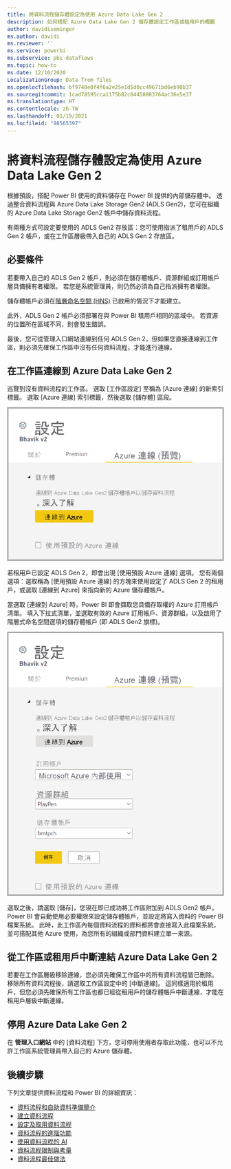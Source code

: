 ```yaml
---
title: 將資料流程儲存體設定為使用 Azure Data Lake Gen 2
description: 如何搭配 Azure Data Lake Gen 2 儲存體設定工作區或租用戶的概觀
author: davidiseminger
ms.author: davidi
ms.reviewer: ''
ms.service: powerbi
ms.subservice: pbi-dataflows
ms.topic: how-to
ms.date: 12/10/2020
LocalizationGroup: Data from files
ms.openlocfilehash: bf9740e0f4f6a2e25e1d5d0cc49671bd6eb90b37
ms.sourcegitcommit: 1cad78595cca1175b82c04458803764ac36e5e37
ms.translationtype: HT
ms.contentlocale: zh-TW
ms.lasthandoff: 01/19/2021
ms.locfileid: "98565397"
---
```

# <a name="configuring-dataflow-storage-to-use-azure-data-lake-gen-2"></a>將資料流程儲存體設定為使用 Azure Data Lake Gen 2 

根據預設，搭配 Power BI 使用的資料儲存在 Power BI 提供的內部儲存體中。 透過整合資料流程與 Azure Data Lake Storage Gen2 (ADLS Gen2)，您可在組織的 Azure Data Lake Storage Gen2 帳戶中儲存資料流程。

有兩種方式可設定要使用的 ADLS Gen2 存放區：您可使用指派了租用戶的 ADLS Gen 2 帳戶，或在工作區層級帶入自己的 ADLS Gen 2 存放區。 

## <a name="pre-requisites"></a>必要條件

若要帶入自己的 ADLS Gen 2 帳戶，則必須在儲存體帳戶、資源群組或訂用帳戶層具備擁有者權限。 若您是系統管理員，則仍然必須為自己指派擁有者權限。 

儲存體帳戶必須在[階層命名空間 (HNS)](/azure/storage/blobs/create-data-lake-storage-account) 已啟用的情況下才能建立。 

此外，ADLS Gen 2 帳戶必須部署在與 Power BI 租用戶相同的區域中。 若資源的位置所在區域不同，則會發生錯誤。

最後，您可從管理入口網站連線到任何 ADLS Gen 2，但如果您直接連線到工作區，則必須先確保工作區中沒有任何資料流程，才能進行連線。

## <a name="connecting-to-an-azure-data-lake-gen-2-at-a-workspace"></a>在工作區連線到 Azure Data Lake Gen 2
巡覽到沒有資料流程的工作區。 選取 [工作區設定] 至稱為 [Azure 連線] 的新索引標籤。 選取 [Azure 連線] 索引標籤，然後選取 [儲存體] 區段。


![連線到 Azure](media/dataflows-azure-data-lake-storage-integration/connect-to-azure.png)
 
若租用戶已設定 ADLS Gen 2，即會出現 [使用預設 Azure 連線] 選項。 您有兩個選項：選取稱為 [使用預設 Azure 連線] 的方塊來使用設定了 ADLS Gen 2 的租用戶，或選取 [連線到 Azure] 來指向新的 Azure 儲存體帳戶。 

當選取 [連線到 Azure] 時，Power BI 即會擷取您具備存取權的 Azure 訂用帳戶清單。 填入下拉式清單，並選取有效的 Azure 訂用帳戶、資源群組，以及啟用了階層式命名空間選項的儲存體帳戶 (即 ADLS Gen2 旗標)。

![訂用帳戶詳細資料](media/dataflows-azure-data-lake-storage-integration/subscription-details-enter.png)
 
選取之後，請選取 [儲存]，您現在即已成功將工作區附加到 ADLS Gen2 帳戶。 Power BI 會自動使用必要權限來設定儲存體帳戶，並設定將寫入資料的 Power BI 檔案系統。 此時，此工作區內每個資料流程的資料都將會直接寫入此檔案系統，並可搭配其他 Azure 使用，為您所有的組織或部門資料建立單一來源。

## <a name="detaching-azure-data-lake-gen-2-from-a-workspace-or-tenant"></a>從工作區或租用戶中斷連結 Azure Data Lake Gen 2

若要在工作區層級移除連線，您必須先確保工作區中的所有資料流程皆已刪除。 移除所有資料流程後，請選取工作區設定中的 [中斷連線]。 這同樣適用於租用戶，但您必須先確保所有工作區也都已經從租用戶的儲存體帳戶中斷連線，才能在租用戶層級中斷連線。

## <a name="disabling-azure-data-lake-gen-2"></a>停用 Azure Data Lake Gen 2

在 **管理入口網站** 中的 [資料流程] 下方，您可停用使用者存取此功能，也可以不允許工作區系統管理員帶入自己的 Azure 儲存體。

## <a name="next-steps"></a>後續步驟
下列文章提供資料流程和 Power BI 的詳細資訊：

* [資料流程和自助資料準備簡介](dataflows-introduction-self-service.md)
* [建立資料流程](dataflows-create.md)
* [設定及取用資料流程](dataflows-configure-consume.md)
* [資料流程的進階功能](dataflows-premium-features.md)
* [使用資料流程的 AI](dataflows-machine-learning-integration.md)
* [資料流程限制與考量](dataflows-features-limitations.md)
* [資料流程最佳做法](dataflows-best-practices.md)